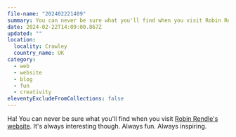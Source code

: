 ```yaml
---
file-name: "202402221409"
summary: You can never be sure what you'll find when you visit Robin Rendle's website. It's always interesting though. Always fun. Always inspiring.
date: 2024-02-22T14:09:00.867Z
updated: ""
location:
  locality: Crawley
  country_name: UK
category:
  - web
  - website
  - blog
  - fun
  - creativity
eleventyExcludeFromCollections: false
---
```


Ha! You can never be sure what you'll find when you visit [Robin Rendle's website](https://robinrendle.com/). It's always interesting though. Always fun. Always inspiring.
